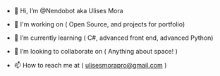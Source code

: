 - 👋 Hi, I’m @Nendobot aka Ulises Mora

- 👀 I'm working on 
               ( Open Source, and projects for portfolio)

- 🌱 I’m currently learning 
               ( C#, advanced front end, advanced Python)
               
- 💞️ I’m looking to collaborate on 
               ( Anything about space! )

- 📫 How to reach me at 
               ( ulisesmorapro@gmail.com )

<!---
Nendobot/Nendobot is a ✨ special ✨ repository because its `README.md` (this file) appears on your GitHub profile.
You can click the Preview link to take a look at your changes.
--->
